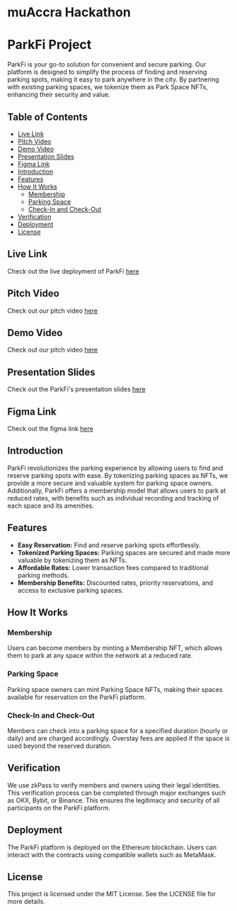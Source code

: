 # muAccra Hackathon

# ParkFi Project

ParkFi is your go-to solution for convenient and secure parking. Our platform is designed to simplify the process of finding and reserving parking spots, making it easy to park anywhere in the city. By partnering with existing parking spaces, we tokenize them as Park Space NFTs, enhancing their security and value.

## Table of Contents

- [Live Link](#live-link)
- [Pitch Video](#pitch-video)
- [Demo Video](#demo-video)
- [Presentation Slides](#presentation-slides)
- [Figma Link](#figma-link)
- [Introduction](#introduction)
- [Features](#features)
- [How It Works](#how-it-works)
  - [Membership](#membership)
  - [Parking Space](#parking-space)
  - [Check-In and Check-Out](#check-in-and-check-out)
- [Verification](#verification)
- [Deployment](#deployment)
- [License](#license)

## Live Link

Check out the live deployment of ParkFi [here](https://park-fi-frontend.vercel.app/)

## Pitch Video

Check out our pitch video [here](https://youtu.be/H1ImrBl0xbE)

## Demo Video

Check out our pitch video [here](https://youtu.be/H1ImrBl0xbE)

## Presentation Slides

Check out the ParkFi's presentation slides [here](https://www.figma.com/proto/XQ5miYBS5ZJiSwjzRk0EpW/Hack-Template---HT-OS)

## Figma Link

Check out the figma link [here](https://www.figma.com/design/QNK4aG2yYRC5Wp1NSBRu7q/ParkFi?node-id=0-1&t=7jIB1k5wNnjwvUj5-1)

## Introduction

ParkFi revolutionizes the parking experience by allowing users to find and reserve parking spots with ease. By tokenizing parking spaces as NFTs, we provide a more secure and valuable system for parking space owners. Additionally, ParkFi offers a membership model that allows users to park at reduced rates, with benefits such as individual recording and tracking of each space and its amenities.

## Features

- **Easy Reservation:** Find and reserve parking spots effortlessly.
- **Tokenized Parking Spaces:** Parking spaces are secured and made more valuable by tokenizing them as NFTs.
- **Affordable Rates:** Lower transaction fees compared to traditional parking methods.
- **Membership Benefits:** Discounted rates, priority reservations, and access to exclusive parking spaces.

## How It Works

### Membership

Users can become members by minting a Membership NFT, which allows them to park at any space within the network at a reduced rate.

### Parking Space

Parking space owners can mint Parking Space NFTs, making their spaces available for reservation on the ParkFi platform.

### Check-In and Check-Out

Members can check into a parking space for a specified duration (hourly or daily) and are charged accordingly. Overstay fees are applied if the space is used beyond the reserved duration.

## Verification

We use zkPass to verify members and owners using their legal identities. This verification process can be completed through major exchanges such as OKX, Bybit, or Binance. This ensures the legitimacy and security of all participants on the ParkFi platform.

## Deployment

The ParkFi platform is deployed on the Ethereum blockchain. Users can interact with the contracts using compatible wallets such as MetaMask.

## License

This project is licensed under the MIT License. See the LICENSE file for more details.
